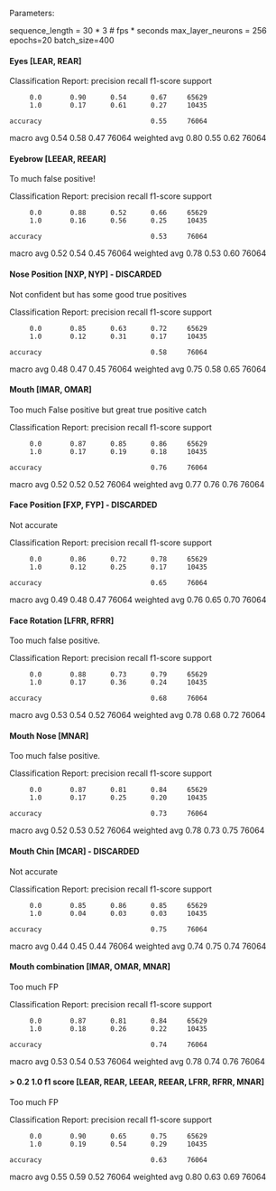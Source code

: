 Parameters:

sequence_length = 30 * 3  # fps * seconds
max_layer_neurons = 256
epochs=20
batch_size=400

#### Eyes [LEAR, REAR]

Classification Report:
               precision    recall  f1-score   support

         0.0       0.90      0.54      0.67     65629
         1.0       0.17      0.61      0.27     10435

    accuracy                           0.55     76064
   macro avg       0.54      0.58      0.47     76064
weighted avg       0.80      0.55      0.62     76064

#### Eyebrow [LEEAR, REEAR]
To much false positive!

Classification Report:
               precision    recall  f1-score   support

         0.0       0.88      0.52      0.66     65629
         1.0       0.16      0.56      0.25     10435

    accuracy                           0.53     76064
   macro avg       0.52      0.54      0.45     76064
weighted avg       0.78      0.53      0.60     76064

#### Nose Position [NXP, NYP] - DISCARDED
Not confident but has some good true positives

Classification Report:
               precision    recall  f1-score   support

         0.0       0.85      0.63      0.72     65629
         1.0       0.12      0.31      0.17     10435

    accuracy                           0.58     76064
   macro avg       0.48      0.47      0.45     76064
weighted avg       0.75      0.58      0.65     76064

#### Mouth [IMAR, OMAR]
Too much False positive but great true positive catch

Classification Report:
               precision    recall  f1-score   support

         0.0       0.87      0.85      0.86     65629
         1.0       0.17      0.19      0.18     10435

    accuracy                           0.76     76064
   macro avg       0.52      0.52      0.52     76064
weighted avg       0.77      0.76      0.76     76064

#### Face Position [FXP, FYP] - DISCARDED
Not accurate

Classification Report:
               precision    recall  f1-score   support

         0.0       0.86      0.72      0.78     65629
         1.0       0.12      0.25      0.17     10435

    accuracy                           0.65     76064
   macro avg       0.49      0.48      0.47     76064
weighted avg       0.76      0.65      0.70     76064

#### Face Rotation [LFRR, RFRR]
Too much false positive.

Classification Report:
               precision    recall  f1-score   support

         0.0       0.88      0.73      0.79     65629
         1.0       0.17      0.36      0.24     10435

    accuracy                           0.68     76064
   macro avg       0.53      0.54      0.52     76064
weighted avg       0.78      0.68      0.72     76064

#### Mouth Nose [MNAR]
Too much false positive.

Classification Report:
               precision    recall  f1-score   support

         0.0       0.87      0.81      0.84     65629
         1.0       0.17      0.25      0.20     10435

    accuracy                           0.73     76064
   macro avg       0.52      0.53      0.52     76064
weighted avg       0.78      0.73      0.75     76064

#### Mouth Chin [MCAR] - DISCARDED
Not accurate

Classification Report:
               precision    recall  f1-score   support

         0.0       0.85      0.86      0.85     65629
         1.0       0.04      0.03      0.03     10435

    accuracy                           0.75     76064
   macro avg       0.44      0.45      0.44     76064
weighted avg       0.74      0.75      0.74     76064

#### Mouth combination [IMAR, OMAR, MNAR]
Too much FP

Classification Report:
               precision    recall  f1-score   support

         0.0       0.87      0.81      0.84     65629
         1.0       0.18      0.26      0.22     10435

    accuracy                           0.74     76064
   macro avg       0.53      0.54      0.53     76064
weighted avg       0.78      0.74      0.76     76064

#### > 0.2 1.0 f1 score [LEAR, REAR, LEEAR, REEAR, LFRR, RFRR, MNAR]
Too much FP

Classification Report:
               precision    recall  f1-score   support

         0.0       0.90      0.65      0.75     65629
         1.0       0.19      0.54      0.29     10435

    accuracy                           0.63     76064
   macro avg       0.55      0.59      0.52     76064
weighted avg       0.80      0.63      0.69     76064